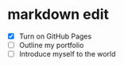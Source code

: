 # markdown edit
- [x] Turn on GitHub Pages
- [ ] Outline my portfolio
- [ ] Introduce myself to the world
